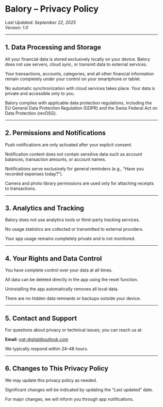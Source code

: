 # Balory – Privacy Policy

_Last Updated: September 22, 2025_  
_Version: 1.0_

---

## 1. Data Processing and Storage
All your financial data is stored exclusively locally on your device. Balory does not use servers, cloud sync, or transmit data to external services.

Your transactions, accounts, categories, and all other financial information remain completely under your control on your smartphone or tablet.

No automatic synchronization with cloud services takes place. Your data is private and accessible only to you.

Balory complies with applicable data protection regulations, including the EU General Data Protection Regulation (GDPR) and the Swiss Federal Act on Data Protection (revDSG).

---

## 2. Permissions and Notifications
Push notifications are only activated after your explicit consent.

Notification content does not contain sensitive data such as account balances, transaction amounts, or account names.

Notifications serve exclusively for general reminders (e.g., “Have you recorded expenses today?”).

Camera and photo library permissions are used only for attaching receipts to transactions.

---

## 3. Analytics and Tracking
Balory does not use analytics tools or third-party tracking services.

No usage statistics are collected or transmitted to external providers.

Your app usage remains completely private and is not monitored.

---

## 4. Your Rights and Data Control
You have complete control over your data at all times.

All data can be deleted directly in the app using the reset function.

Uninstalling the app automatically removes all local data.

There are no hidden data remnants or backups outside your device.

---

## 5. Contact and Support
For questions about privacy or technical issues, you can reach us at:

**Email:** ngt-digital@outlook.com

We typically respond within 24–48 hours.

---

## 6. Changes to This Privacy Policy
We may update this privacy policy as needed.

Significant changes will be indicated by updating the “Last updated” date.

For major changes, we will inform you through app notifications.
